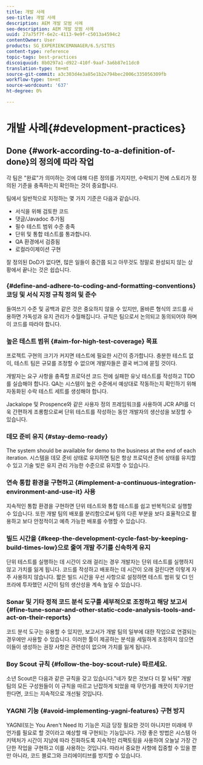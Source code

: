 ```yaml
---
title: 개발 사례
seo-title: 개발 사례
description: AEM 개발 모범 사례
seo-description: AEM 개발 모범 사례
uuid: 27a75f7f-6e2c-4113-9e9f-c5013a4594c2
contentOwner: User
products: SG_EXPERIENCEMANAGER/6.5/SITES
content-type: reference
topic-tags: best-practices
discoiquuid: 8b0297a1-d922-410f-9aaf-3a6b87e11dc0
translation-type: tm+mt
source-git-commit: a3c303d4e3a85e1b2e794bec2006c335056309fb
workflow-type: tm+mt
source-wordcount: '637'
ht-degree: 0%

---
```



# 개발 사례{#development-practices}

## Done {#work-according-to-a-definition-of-done}의 정의에 따라 작업

각 팀은 &quot;완료&quot;가 의미하는 것에 대해 다른 정의를 가지지만, 수락되기 전에 스토리가 정의된 기준을 충족하는지 확인하는 것이 중요합니다.

팀에서 일반적으로 지정하는 몇 가지 기준은 다음과 같습니다.

* 서식을 위해 검토한 코드
* 댓글/Javadoc 추가됨
* 필수 테스트 범위 수준 충족
* 단위 및 통합 테스트를 통과합니다.
* QA 환경에서 검증됨
* 로컬라이제이션 구현

잘 정의된 DoD가 없다면, 많은 일들이 중간쯤 되고 아무것도 정말로 완성되지 않는 상황에서 끝나는 것은 쉽습니다.

### {#define-and-adhere-to-coding-and-formatting-conventions} 코딩 및 서식 지정 규칙 정의 및 준수

들여쓰기 수준 및 공백과 같은 것은 중요하지 않을 수 있지만, 올바른 형식의 코드를 사용하면 가독성과 유지 관리가 수월해집니다. 규칙은 팀으로서 논의되고 동의되어야 하며 이 코드를 따라야 합니다.

### 높은 테스트 범위 {#aim-for-high-test-coverage} 목표

프로젝트 구현의 크기가 커지면 테스트에 필요한 시간이 증가합니다. 충분한 테스트 없이, 테스트 팀은 규모를 조정할 수 없으며 개발자들은 결국 버그에 묻힐 것이다.

개발자는 요구 사항을 충족할 프로덕션 코드 전에 실패한 유닛 테스트를 작성하고 TDD를 실습해야 합니다. QA는 시스템이 높은 수준에서 예상대로 작동하는지 확인하기 위해 자동화된 수락 테스트 세트를 생성해야 합니다.

Jackalope 및 Prospence와 같은 사용자 정의 프레임워크를 사용하여 JCR API를 더욱 간편하게 조롱함으로써 단위 테스트를 작성하는 동안 개발자의 생산성을 보장할 수 있습니다.

### 데모 준비 유지 {#stay-demo-ready}

The system should be available for demo to the business at the end of each iteration. 시스템을 데모 준비 상태로 유지하면 팀은 항상 프로덕션 준비 상태를 유지할 수 있고 기술 빚은 유지 관리 가능한 수준으로 유지할 수 있습니다.

### 연속 통합 환경을 구현하고 {#implement-a-continuous-integration-environment-and-use-it} 사용

지속적인 통합 환경을 구현하면 단위 테스트와 통합 테스트를 쉽고 반복적으로 실행할 수 있습니다. 또한 개발 팀의 배포를 분리함으로써 팀의 다른 부분을 보다 효율적으로 활용하고 보다 안정적이고 예측 가능한 배포를 수행할 수 있습니다.

### 빌드 시간을 {#keep-the-development-cycle-fast-by-keeping-build-times-low}으로 줄여 개발 주기를 신속하게 유지

단위 테스트를 실행하는 데 시간이 오래 걸리는 경우 개발자는 단위 테스트를 실행하지 않고 가치를 잃게 됩니다. 코드를 작성하고 배포하는 데 시간이 오래 걸린다면 이렇게 자주 사용하지 않습니다. 짧은 빌드 시간을 우선 사항으로 설정하면 테스트 범위 및 CI 인프라에 투자했던 시간이 팀의 생산성을 계속 높일 수 있습니다.

### Sonar 및 기타 정적 코드 분석 도구를 세부적으로 조정하고 해당 보고서 {#fine-tune-sonar-and-other-static-code-analysis-tools-and-act-on-their-reports}

코드 분석 도구는 유용할 수 있지만, 보고서가 개발 팀의 일부에 대한 작업으로 연결되는 경우에만 사용할 수 있습니다. 이러한 툴이 제공하는 분석을 세밀하게 조정하지 않으면 이들이 생성하는 권장 사항은 관련성이 없으며 가치를 잃게 됩니다.

### Boy Scout 규칙 {#follow-the-boy-scout-rule} 따르세요.

소년 Scout은 다음과 같은 규칙을 갖고 있습니다.&quot;네가 찾은 것보다 더 잘 놔둬&quot; 개발 팀의 모든 구성원들이 이 규칙을 따르고 난잡하게 되었을 때 무언가를 깨끗이 치우기만 한다면, 코드는 지속적으로 개선될 것입니다.

### YAGNI 기능 {#avoid-implementing-yagni-features} 구현 방지

YAGNI(또는 You Aren&#39;t Need It) 기능은 지금 당장 필요한 것이 아니지만 미래에 무언가를 필요로 할 것이라고 예상할 때 구현되는 기능입니다. 가장 좋은 방법은 시스템 아키텍처가 시간이 지남에 따라 진화하도록 지속적인 리팩토링을 사용하여 오늘날 가장 간단한 작업을 구현하고 이를 사용하는 것입니다. 따라서 중요한 사항에 집중할 수 있을 뿐만 아니라, 코드 블로그와 크리에이티브를 방지할 수 있습니다.
